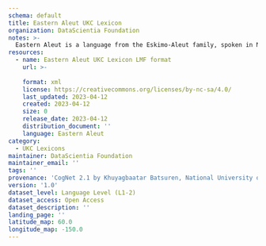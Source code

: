 ```yaml
---
schema: default
title: Eastern Aleut UKC Lexicon
organization: DataScientia Foundation
notes: >-
  Eastern Aleut is a language from the Eskimo-Aleut family, spoken in North America. The UKC Lexicon of Eastern Aleut is represented as a lexico-semantic network. It consists of words, word senses, synsets, as well as sense-level and synset-level relationships.
resources:
  - name: Eastern Aleut UKC Lexicon LMF format
    url: >-
      
    format: xml
    license: https://creativecommons.org/licenses/by-nc-sa/4.0/
    last_updated: 2023-04-12
    created: 2023-04-12
    size: 0
    release_date: 2023-04-12
    distribution_document: ''
    language: Eastern Aleut
category:
  - UKC Lexicons
maintainer: DataScientia Foundation
maintainer_email: ''
tags: ''
provenance: 'CogNet 2.1 by Khuyagbaatar Batsuren, National University of Mongolia (http://cognet.ukc.disi.unitn.it); Native Languages of the Americas 2021.11. by Laura Redish and Orrin Lewis (http://www.native-languages.org); Princeton WordNet 2.1 by Princeton University (https://wordnet.princeton.edu)'
version: '1.0'
dataset_level: Language Level (L1-2)
dataset_access: Open Access
dataset_description: ''
landing_page: ''
latitude_map: 60.0
longitude_map: -150.0
---
```

